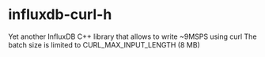 # influxdb-curl-h
Yet another InfluxDB C++ library that allows to write ~9MSPS using curl
The batch size is limited to CURL_MAX_INPUT_LENGTH (8 MB)

